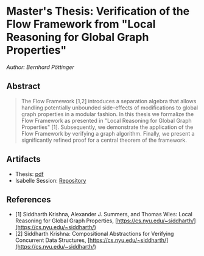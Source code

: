 # Master's Thesis: Verification of the Flow Framework from "Local Reasoning for Global Graph Properties"

*Author: Bernhard Pöttinger*

## Abstract

>  The Flow Framework [1,2] introduces a separation algebra that allows handling potentially unbounded
>  side-effects of modifications to global graph properties in a modular fashion.
>  In this thesis we formalize the Flow Framework as presented in "Local Reasoning for Global Graph Properties"
>  [1].
>  Subsequently, we demonstrate the application of the Flow Framework by verifying a graph algorithm.
>  Finally, we present a significantly refined proof for a central theorem of the framework.

## Artifacts

* Thesis: [pdf](https://github.com/bpoettinger/msc/raw/master/thesis.pdf)
* Isabelle Session: [Repository](https://github.com/bpoettinger/msc)

## References

* [1] Siddharth Krishna, Alexander J. Summers, and Thomas Wies: Local Reasoning for Global Graph Properties, [https://cs.nyu.edu/~siddharth/](https://cs.nyu.edu/~siddharth/)
* [2] Siddharth Krishna: Compositional Abstractions for Verifying Concurrent Data Structures, [https://cs.nyu.edu/~siddharth/](https://cs.nyu.edu/~siddharth/)
